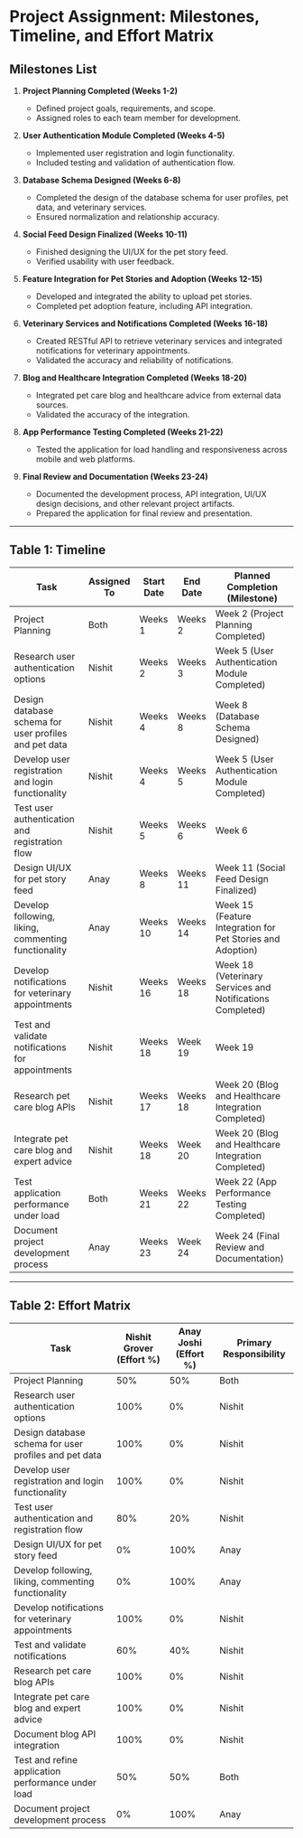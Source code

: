# Project Assignment: Milestones, Timeline, and Effort Matrix

## Milestones List

1. **Project Planning Completed (Weeks 1-2)**
   - Defined project goals, requirements, and scope.
   - Assigned roles to each team member for development.

2. **User Authentication Module Completed (Weeks 4-5)**
   - Implemented user registration and login functionality.
   - Included testing and validation of authentication flow.

3. **Database Schema Designed (Weeks 6-8)**
   - Completed the design of the database schema for user profiles, pet data, and veterinary services.
   - Ensured normalization and relationship accuracy.

4. **Social Feed Design Finalized (Weeks 10-11)**
   - Finished designing the UI/UX for the pet story feed.
   - Verified usability with user feedback.

5. **Feature Integration for Pet Stories and Adoption (Weeks 12-15)**
   - Developed and integrated the ability to upload pet stories.
   - Completed pet adoption feature, including API integration.

6. **Veterinary Services and Notifications Completed (Weeks 16-18)**
   - Created RESTful API to retrieve veterinary services and integrated notifications for veterinary appointments.
   - Validated the accuracy and reliability of notifications.

7. **Blog and Healthcare Integration Completed (Weeks 18-20)**
   - Integrated pet care blog and healthcare advice from external data sources.
   - Validated the accuracy of the integration.

8. **App Performance Testing Completed (Weeks 21-22)**
   - Tested the application for load handling and responsiveness across mobile and web platforms.

9. **Final Review and Documentation (Weeks 23-24)**
   - Documented the development process, API integration, UI/UX design decisions, and other relevant project artifacts.
   - Prepared the application for final review and presentation.

---

## Table 1: Timeline

| Task | Assigned To | Start Date | End Date | Planned Completion (Milestone) |
|------|-------------|------------|----------|--------------------------------|
| Project Planning | Both | Weeks 1 | Weeks 2 | Week 2 (Project Planning Completed) |
| Research user authentication options | Nishit | Weeks 2 | Weeks 3 | Week 5 (User Authentication Module Completed) |
| Design database schema for user profiles and pet data | Nishit | Weeks 4 | Weeks 8 | Week 8 (Database Schema Designed) |
| Develop user registration and login functionality | Nishit | Weeks 4 | Weeks 5 | Week 5 (User Authentication Module Completed) |
| Test user authentication and registration flow | Nishit | Weeks 5 | Weeks 6 | Week 6 |
| Design UI/UX for pet story feed | Anay | Weeks 8 | Weeks 11 | Week 11 (Social Feed Design Finalized) |
| Develop following, liking, commenting functionality | Anay | Weeks 10 | Weeks 14 | Week 15 (Feature Integration for Pet Stories and Adoption) |
| Develop notifications for veterinary appointments | Nishit | Weeks 16 | Weeks 18 | Week 18 (Veterinary Services and Notifications Completed) |
| Test and validate notifications for appointments | Nishit | Weeks 18 | Week 19 | Week 19 |
| Research pet care blog APIs | Nishit | Weeks 17 | Weeks 18 | Week 20 (Blog and Healthcare Integration Completed) |
| Integrate pet care blog and expert advice | Nishit | Weeks 18 | Week 20 | Week 20 (Blog and Healthcare Integration Completed) |
| Test application performance under load | Both | Weeks 21 | Weeks 22 | Week 22 (App Performance Testing Completed) |
| Document project development process | Anay | Weeks 23 | Week 24 | Week 24 (Final Review and Documentation) |

---

## Table 2: Effort Matrix

| Task | Nishit Grover (Effort %) | Anay Joshi (Effort %) | Primary Responsibility |
|------|--------------------------|-----------------------|------------------------|
| Project Planning | 50% | 50% | Both |
| Research user authentication options | 100% | 0% | Nishit |
| Design database schema for user profiles and pet data | 100% | 0% | Nishit |
| Develop user registration and login functionality | 100% | 0% | Nishit |
| Test user authentication and registration flow | 80% | 20% | Nishit |
| Design UI/UX for pet story feed | 0% | 100% | Anay |
| Develop following, liking, commenting functionality | 0% | 100% | Anay |
| Develop notifications for veterinary appointments | 100% | 0% | Nishit |
| Test and validate notifications | 60% | 40% | Nishit |
| Research pet care blog APIs | 100% | 0% | Nishit |
| Integrate pet care blog and expert advice | 100% | 0% | Nishit |
| Document blog API integration | 100% | 0% | Nishit |
| Test and refine application performance under load | 50% | 50% | Both |
| Document project development process | 0% | 100% | Anay |
